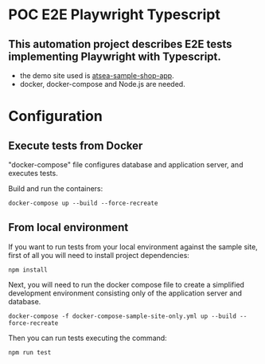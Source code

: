 # POC E2E Playwright Typescript

## This automation project describes E2E tests implementing Playwright with Typescript.

- the demo site used is [atsea-sample-shop-app](https://github.com/dockersamples/atsea-sample-shop-app/).
- docker, docker-compose and Node.js are needed.

# Configuration

## Execute tests from Docker

"docker-compose" file configures database and application server, and executes tests.

Build and run the containers:

`docker-compose up --build --force-recreate`

## From local environment

If you want to run tests from your local environment against the sample site,
first of all you will need to install project dependencies:

`npm install`

Next, you will need to run the docker compose file to create a simplified development environment consisting only of the application server and database.

`docker-compose -f docker-compose-sample-site-only.yml up --build --force-recreate`

Then you can run tests executing the command:

`npm run test`
